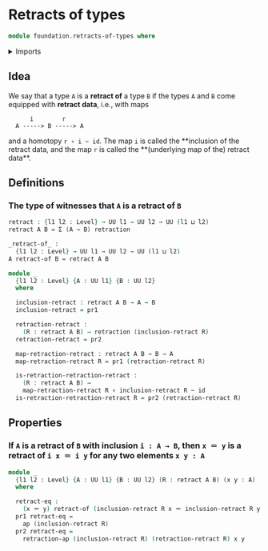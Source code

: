 # Retracts of types

```agda
module foundation.retracts-of-types where
```

<details><summary>Imports</summary>

```agda
open import foundation.action-on-identifications-functions
open import foundation.dependent-pair-types
open import foundation.universe-levels

open import foundation-core.function-types
open import foundation-core.homotopies
open import foundation-core.identity-types
open import foundation-core.retractions
```

</details>

## Idea

We say that a type `A` is a **retract of** a type `B` if the types `A` and `B`
come equipped with **retract data**, i.e., with maps

```text
      i        r
  A -----> B -----> A
```

and a homotopy `r ∘ i ~ id`. The map `i` is called the **inclusion of the
retract data, and the map `r` is called the **(underlying map of the) retract
data\*\*.

## Definitions

### The type of witnesses that `A` is a retract of `B`

```agda
retract : {l1 l2 : Level} → UU l1 → UU l2 → UU (l1 ⊔ l2)
retract A B = Σ (A → B) retraction

_retract-of_ :
  {l1 l2 : Level} → UU l1 → UU l2 → UU (l1 ⊔ l2)
A retract-of B = retract A B

module _
  {l1 l2 : Level} {A : UU l1} {B : UU l2}
  where

  inclusion-retract : retract A B → A → B
  inclusion-retract = pr1

  retraction-retract :
    (R : retract A B) → retraction (inclusion-retract R)
  retraction-retract = pr2

  map-retraction-retract : retract A B → B → A
  map-retraction-retract R = pr1 (retraction-retract R)

  is-retraction-retraction-retract :
    (R : retract A B) →
    map-retraction-retract R ∘ inclusion-retract R ~ id
  is-retraction-retraction-retract R = pr2 (retraction-retract R)
```

## Properties

### If `A` is a retract of `B` with inclusion `i : A → B`, then `x ＝ y` is a retract of `i x ＝ i y` for any two elements `x y : A`

```agda
module _
  {l1 l2 : Level} {A : UU l1} {B : UU l2} (R : retract A B) (x y : A)
  where

  retract-eq :
    (x ＝ y) retract-of (inclusion-retract R x ＝ inclusion-retract R y)
  pr1 retract-eq =
    ap (inclusion-retract R)
  pr2 retract-eq =
    retraction-ap (inclusion-retract R) (retraction-retract R) x y
```
